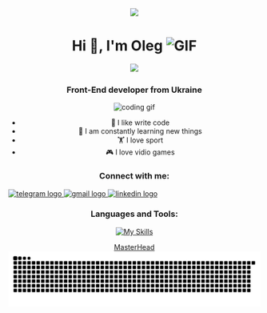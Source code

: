 <div id="header" align="center">

<img src="./assets/github.gif" width="100"/>

<h1 align="center">Hi 👋, I'm Oleg
<img src="./assets/giphy.gif" width="30px" alt="GIF">
</h1>

![](https://komarev.com/ghpvc/?username=KratosHome)

<h3 align="center">Front-End developer from Ukraine</h3>

<div class="image" align="center">
  <img src="https://media3.giphy.com/media/v1.Y2lkPTc5MGI3NjExM3k1OHE1bHFhM2FpendraWMxdTQ1cTBlYnFxbHk4eWk3bDEyMmJrMyZlcD12MV9pbnRlcm5hbF9naWZfYnlfaWQmY3Q9Zw/qgQUggAC3Pfv687qPC/giphy.gif"
  alt="coding gif"
  style="width: 600px; height: 350px; max-width: 94%;" />
</div>

- 🧘 I like write code
- 🥅 I am constantly learning new things
- 🏋 I love sport
- 🎮 I love vidio games

### Connect with me:
<div align="left">
  <a href="https://t.me/KratosHome" target="_blank">
    <img src="https://img.shields.io/badge/Telegram-2CA5E0?style=for-the-badge&logo=telegram&logoColor=white" alt="telegram logo"/>
  </a>
 <a href="mailto:OlegonTkach101@gmail.com" target="_blank">
    <img src="https://img.shields.io/badge/Gmail-D14836?style=for-the-badge&logo=gmail&logoColor=white" alt="gmail logo"/>
</a>

  <a href="https://www.linkedin.com/in/olegtkach101/" target="_blank">
    <img src="https://img.shields.io/badge/LinkedIn-0077B5?style=for-the-badge&logo=linkedin&logoColor=white" alt="linkedin logo"/>
  </a>
</div>

### Languages and Tools:
[![My Skills](https://skillicons.dev/icons?i=js,ts,react,nextjs,vue,nuxtjs,electron,astro,html)](https://skillicons.dev)


[linkedin]: https://www.linkedin.com/in/olegtkach101/
[google]: OlegonTkach101@gmail.com
[instagram]: https://www.instagram.com/kratoshome/



[MasterHead](https://github.com/KratosHome)
<picture>
  <source media="(prefers-color-scheme: dark)" srcset="https://raw.githubusercontent.com/pacholoamit/pacholoamit/snake-svg/github-snake-dark.svg" />
  <source media="(prefers-color-scheme: light)" srcset="https://raw.githubusercontent.com/pacholoamit/pacholoamit/snake-svg/github-snake.svg" />
  <img alt="github-snake" src="https://raw.githubusercontent.com/pacholoamit/pacholoamit/snake-svg/github-snake.svg" />
</picture>

